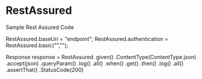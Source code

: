 # RestAssured

Sample Rest Assured Code

RestAssured.baseUri = "endpoint";
RestAssured.authentication = RestAssured.basic("","");


Response response = RestAssured.
                    given()
                        .ContentType(ContentType.json)
                        .accept(json)
                        .queryParam()
                        .log()
                        .all()
                    .when()
                        .get()
                    .then()
                        .log()
                        .all()
                        .assertThat()
                        .StatusCode(200)
                     
